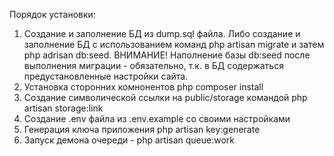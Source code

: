 Порядок установки:
1. Создание и заполнение БД из dump.sql файла. Либо создание и заполнение БД с использованием команд php artisan migrate и затем php adrisan db:seed. 
ВНИМАНИЕ! Наполнение базы db:seed после выполнения миграции - обязательно, т.к. в БД содержаться предустановленные настройки сайта.
2. Установка сторонних комнонентов php composer install
3. Создание символической ссылки на public/storage командой php artisan storage:link
4. Создание .env файла из .env.example со своими настройками
4. Генерация ключа приложения  php artisan key:generate
5. Запуск демона очереди - php artisan queue:work
